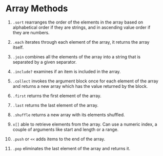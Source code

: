 # Array Methods

1. `.sort` rearranges the order of the elements in the array based on alphabetical order if they are strings, and in ascending value order if they are numbers.

1. `.each` iterates through each element of the array, it returns the array itself.

1. `.join` combines all the elements of the array into a string that is separated by a given separator.

1. `.include?` examines if an item is included in the array.

1. `.collect` invokes the argument block once for each element of the array and returns a new array which has the value returned by the block.

1. `.first` returns the first element of the array.

1. `.last` returns the last element of the array.

1. `.shuffle` returns a new array with its elements shuffled.

1. `x[]` able to retrieve elements from the array. Can use a numeric index, a couple of arguments like start and length or a range.

1. `.push` or `<<` adds items to the end of the array.

1. `.pop` eliminates the last element of the array and returns it.
